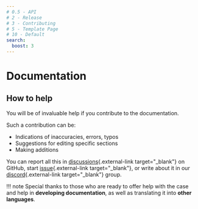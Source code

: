 ```yaml
---
# 0.5 - API
# 2 - Release
# 3 - Contributing
# 5 - Template Page
# 10 - Default
search:
  boost: 3
---
```


# Documentation

## How to help

You will be of invaluable help if you contribute to the documentation.

Such a contribution can be:

* Indications of inaccuracies, errors, typos
* Suggestions for editing specific sections
* Making additions

You can report all this in [discussions](https://github.com/ag2ai/mcp-servers/discussions){.external-link target="_blank"} on GitHub, start [issue](https://github.com/ag2ai/mcp-servers/issues){.external-link target="_blank"}, or write about it in our [discord](https://discord.gg/pAbnFJrkgZ){.external-link target="_blank"} group.

!!! note
    Special thanks to those who are ready to offer help with the case and help in **developing documentation**, as well as translating it into **other languages**.
